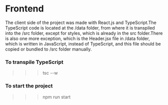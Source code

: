 # Frontend
The client side of the project was made with React.js and TypeScript.The TypeScript code is located at the /data folder, from where it is transpiled into the /src folder, except for styles, which is already in the src folder.There is also one more exception, which is the Header.jsx file in /data folder, which is written in JavaScript, instead of TypeScript, and this file should be copied or bundled to /src folder manually.

### To transpile TypeScript
>>> tsc --w

### To start the project 
>>> npm run start